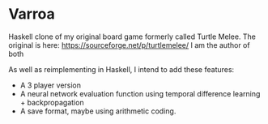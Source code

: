 Varroa
======

Haskell clone of my original board game formerly called Turtle Melee.
The original is here: https://sourceforge.net/p/turtlemelee/ I am the author of both

As well as reimplementing in Haskell, I intend to add these features:
- A 3 player version
- A neural network evaluation function using temporal difference learning + backpropagation
- A save format, maybe using arithmetic coding.
